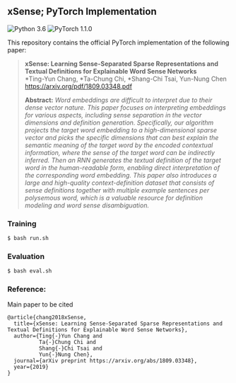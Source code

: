 ## xSense; PyTorch Implementation
![Python 3.6](https://img.shields.io/badge/python-3.6-green.svg?style=plastic)
![PyTorch 1.1.0](https://img.shields.io/badge/pytorch-1.1.0-green.svg?style=plastic)

This repository contains the official PyTorch implementation of the following paper:

> **xSense: Learning Sense-Separated Sparse Representations and Textual Definitions for Explainable Word Sense Networks**<br>
> *Ting-Yun Chang, *Ta-Chung Chi, *Shang-Chi Tsai, Yun-Nung Chen<br>
> https://arxiv.org/pdf/1809.03348.pdf
>
> **Abstract:** *Word embeddings are difficult to interpret due to their dense vector nature.
This paper focuses on interpreting embeddings for various aspects, including sense separation in the vector dimensions and definition generation.
Specifically, our algorithm projects the target word embedding to a high-dimensional sparse vector and picks the specific dimensions that can best explain the semantic meaning of the target word by the encoded contextual information, where the sense of the target word can be indirectly inferred.
Then an RNN generates the textual definition of the target word in the human-readable form, enabling direct interpretation of the corresponding word embedding. 
This paper also introduces a large and high-quality context-definition dataset that consists of sense definitions together with multiple example sentences per 
polysemous word, which is a valuable resource for definition modeling and word sense disambiguation.*

### Training
```bash
$ bash run.sh
```

### Evaluation
```bash
$ bash eval.sh
```

### Reference:

Main paper to be cited

```
@article{chang2018xSense,
  title={xSense: Learning Sense-Separated Sparse Representations and Textual Definitions for Explainable Word Sense Networks},
  author={Ting{-}Yun Chang and
          Ta{-}Chung Chi and
          Shang{-}Chi Tsai and
          Yun{-}Nung Chen},
  journal={arXiv preprint https://arxiv.org/abs/1809.03348},
  year={2019}
}
```


